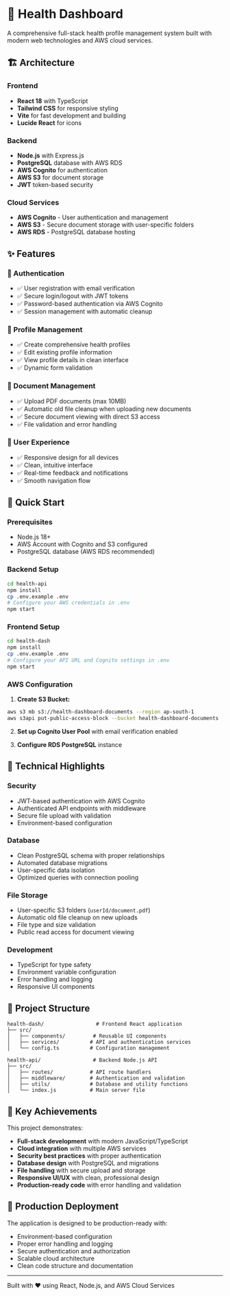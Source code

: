 # 🏥 Health Dashboard

A comprehensive full-stack health profile management system built with modern web technologies and AWS cloud services.

## 🏗️ Architecture

### Frontend
- **React 18** with TypeScript
- **Tailwind CSS** for responsive styling
- **Vite** for fast development and building
- **Lucide React** for icons

### Backend
- **Node.js** with Express.js
- **PostgreSQL** database with AWS RDS
- **AWS Cognito** for authentication
- **AWS S3** for document storage
- **JWT** token-based security

### Cloud Services
- **AWS Cognito** - User authentication and management
- **AWS S3** - Secure document storage with user-specific folders
- **AWS RDS** - PostgreSQL database hosting

## ✨ Features

### 🔐 Authentication
- ✅ User registration with email verification
- ✅ Secure login/logout with JWT tokens
- ✅ Password-based authentication via AWS Cognito
- ✅ Session management with automatic cleanup

### 👤 Profile Management
- ✅ Create comprehensive health profiles
- ✅ Edit existing profile information
- ✅ View profile details in clean interface
- ✅ Dynamic form validation

### 📄 Document Management
- ✅ Upload PDF documents (max 10MB)
- ✅ Automatic old file cleanup when uploading new documents
- ✅ Secure document viewing with direct S3 access
- ✅ File validation and error handling

### 🎨 User Experience
- ✅ Responsive design for all devices
- ✅ Clean, intuitive interface
- ✅ Real-time feedback and notifications
- ✅ Smooth navigation flow

## 🚀 Quick Start

### Prerequisites
- Node.js 18+
- AWS Account with Cognito and S3 configured
- PostgreSQL database (AWS RDS recommended)

### Backend Setup
```bash
cd health-api
npm install
cp .env.example .env
# Configure your AWS credentials in .env
npm start
```

### Frontend Setup
```bash
cd health-dash
npm install
cp .env.example .env
# Configure your API URL and Cognito settings in .env
npm start
```

### AWS Configuration
1. **Create S3 Bucket:**
```bash
aws s3 mb s3://health-dashboard-documents --region ap-south-1
aws s3api put-public-access-block --bucket health-dashboard-documents --public-access-block-configuration BlockPublicAcls=false,IgnorePublicAcls=false,BlockPublicPolicy=false,RestrictPublicBuckets=false
```

2. **Set up Cognito User Pool** with email verification enabled

3. **Configure RDS PostgreSQL** instance

## 🔧 Technical Highlights

### Security
- JWT-based authentication with AWS Cognito
- Authenticated API endpoints with middleware
- Secure file upload with validation
- Environment-based configuration

### Database
- Clean PostgreSQL schema with proper relationships
- Automated database migrations
- User-specific data isolation
- Optimized queries with connection pooling

### File Storage
- User-specific S3 folders (`userId/document.pdf`)
- Automatic old file cleanup on new uploads
- File type and size validation
- Public read access for document viewing

### Development
- TypeScript for type safety
- Environment variable configuration
- Error handling and logging
- Responsive UI components

## 📁 Project Structure

```
health-dash/                 # Frontend React application
├── src/
│   ├── components/         # Reusable UI components
│   ├── services/          # API and authentication services
│   └── config.ts          # Configuration management

health-api/                 # Backend Node.js API
├── src/
│   ├── routes/            # API route handlers
│   ├── middleware/        # Authentication and validation
│   ├── utils/             # Database and utility functions
│   └── index.js           # Main server file
```

## 🌟 Key Achievements

This project demonstrates:
- **Full-stack development** with modern JavaScript/TypeScript
- **Cloud integration** with multiple AWS services
- **Security best practices** with proper authentication
- **Database design** with PostgreSQL and migrations
- **File handling** with secure upload and storage
- **Responsive UI/UX** with clean, professional design
- **Production-ready code** with error handling and validation

## 🚀 Production Deployment

The application is designed to be production-ready with:
- Environment-based configuration
- Proper error handling and logging
- Secure authentication and authorization
- Scalable cloud architecture
- Clean code structure and documentation

---

Built with ❤️ using React, Node.js, and AWS Cloud Services